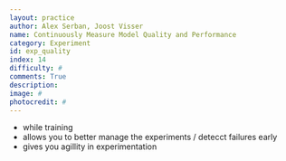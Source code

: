 ```yaml
---
layout: practice
author: Alex Serban, Joost Visser
name: Continuously Measure Model Quality and Performance
category: Experiment
id: exp_quality
index: 14
difficulty: #
comments: True
description:
image: #
photocredit: #
---
```



- while training
- allows you to better manage the experiments / detecct failures early
- gives you agillity in experimentation